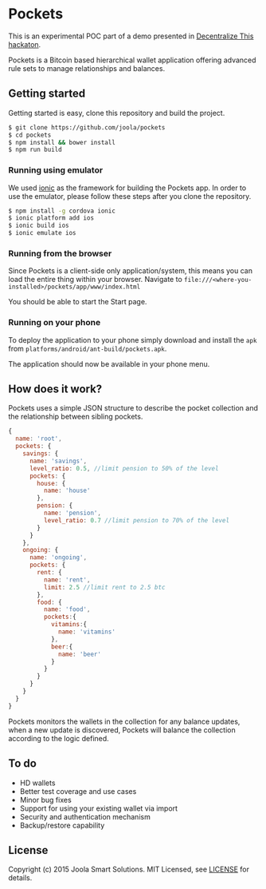 # Pockets 

>
This is an experimental POC part of a demo presented in [Decentralize This hackaton](http://www.meetup.com/BTCHACKIL/events/220646630/).

Pockets is a Bitcoin based hierarchical wallet application offering advanced
rule sets to manage relationships and balances.

## Getting started

Getting started is easy, clone this repository and build the project.

```bash
$ git clone https://github.com/joola/pockets
$ cd pockets
$ npm install && bower install
$ npm run build
```

### Running using emulator
We used [ionic](http://ionicframework.com/) as the framework for building the Pockets app. In order to use the emulator, please follow these steps after you clone the repository.

```bash
$ npm install -g cordova ionic
$ ionic platform add ios
$ ionic build ios
$ ionic emulate ios
```

### Running from the browser

Since Pockets is a client-side only application/system, this means you can load the entire thing within your browser.
Navigate to `file:///<where-you-installed>/pockets/app/www/index.html`

You should be able to start the Start page.

### Running on your phone

To deploy the application to your phone simply download and install the `apk` from `platforms/android/ant-build/pockets.apk`.

The application should now be available in your phone menu.

## How does it work?

Pockets uses a simple JSON structure to describe the pocket collection and the relationship between sibling pockets.

```js
{
  name: 'root',
  pockets: {
    savings: {
      name: 'savings',
      level_ratio: 0.5, //limit pension to 50% of the level
      pockets: {
        house: {
          name: 'house'
        },
        pension: {
          name: 'pension',
          level_ratio: 0.7 //limit pension to 70% of the level
        }
      }
    },
    ongoing: {
      name: 'ongoing',
      pockets: {
        rent: {
          name: 'rent',
          limit: 2.5 //limit rent to 2.5 btc
        },
        food: {
          name: 'food',
          pockets:{
            vitamins:{
              name: 'vitamins'
            },
            beer:{
              name: 'beer'
            }
          }
        }
      }
    }
  }
}
```

Pockets monitors the wallets in the collection for any balance updates, when a new update is discovered, Pockets will balance the collection according to the logic defined.

## To do
- HD wallets
- Better test coverage and use cases
- Minor bug fixes
- Support for using your existing wallet via import
- Security and authentication mechanism
- Backup/restore capability

## License

Copyright (c) 2015 Joola Smart Solutions. MIT Licensed, see [LICENSE][license] for details.

[license]: https://github.com/joola/pockets/blob/develop/LICENSE.md